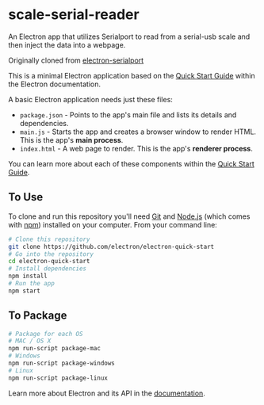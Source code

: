 # scale-serial-reader
An Electron app that utilizes Serialport to read from a serial-usb scale and then inject the data into a webpage.

Originally cloned from [electron-serialport](https://github.com/johnny-five-io/electron-serialport)

This is a minimal Electron application based on the [Quick Start Guide](http://electron.atom.io/docs/tutorial/quick-start) within the Electron documentation.

A basic Electron application needs just these files:

- `package.json` - Points to the app's main file and lists its details and dependencies.
- `main.js` - Starts the app and creates a browser window to render HTML. This is the app's **main process**.
- `index.html` - A web page to render. This is the app's **renderer process**.

You can learn more about each of these components within the [Quick Start Guide](http://electron.atom.io/docs/tutorial/quick-start).

## To Use

To clone and run this repository you'll need [Git](https://git-scm.com) and [Node.js](https://nodejs.org/en/download/) (which comes with [npm](http://npmjs.com)) installed on your computer. From your command line:

```bash
# Clone this repository
git clone https://github.com/electron/electron-quick-start
# Go into the repository
cd electron-quick-start
# Install dependencies
npm install
# Run the app
npm start
```

## To Package
```bash
# Package for each OS
# MAC / OS X
npm run-script package-mac
# Windows
npm run-script package-windows
# Linux
npm run-script package-linux
```

Learn more about Electron and its API in the [documentation](http://electron.atom.io/docs/).
